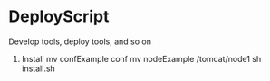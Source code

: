 DeployScript
============

Develop tools, deploy tools, and so on


1. Install
mv confExample conf
mv nodeExample /tomcat/node1
sh install.sh